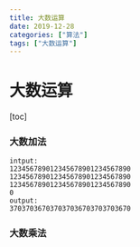 ```yaml
---
title: 大数运算
date: 2019-12-28
categories: ["算法"]
tags: ["大数运算"]
---
```

# 大数运算



[toc]



### 大数加法

```
intput:
123456789012345678901234567890
123456789012345678901234567890 
123456789012345678901234567890
0
output:
370370367037037036703703703670
```







### 大数乘法





